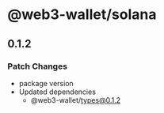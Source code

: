 # @web3-wallet/solana

## 0.1.2

### Patch Changes

- package version
- Updated dependencies
  - @web3-wallet/types@0.1.2
